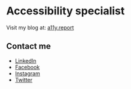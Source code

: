# Accessibility specialist

Visit my blog at: [a11y.report][5]

## Contact me

* [LinkedIn][4]
* [Facebook][2]
* [Instagram][3]
* [Twitter][1]




[1]: http://twitter.com/rotnicki
[2]: http://www.facebook.com/rotnicki
[3]: http://instagram.com/rotnicki
[4]: https://www.linkedin.com/in/mikolajrotnicki
[5]: http://a11y.report

